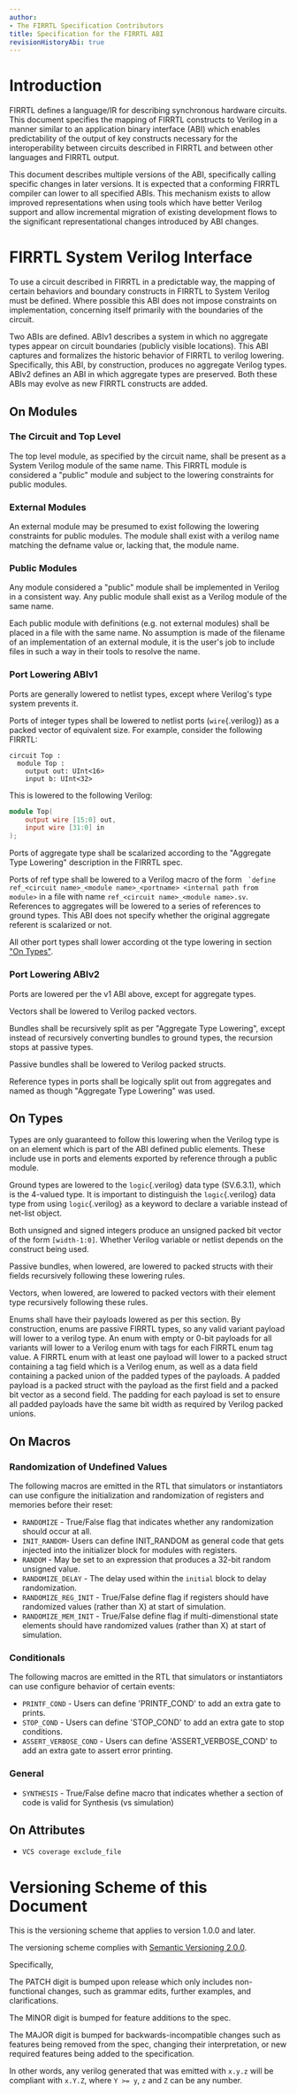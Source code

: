 ```yaml
---
author:
- The FIRRTL Specification Contributors
title: Specification for the FIRRTL ABI
revisionHistoryAbi: true
---
```


# Introduction

FIRRTL defines a language/IR for describing synchronous hardware circuits.  This
document specifies the mapping of FIRRTL constructs to Verilog in a manner
similar to an application binary interface (ABI) which enables predictability of
the output of key constructs necessary for the interoperability between circuits
described in FIRRTL and between other languages and FIRRTL output.

This document describes multiple versions of the ABI, specifically calling
specific changes in later versions.  It is expected that a conforming FIRRTL
compiler can lower to all specified ABIs.  This mechanism exists to allow
improved representations when using tools which have better Verilog support and
allow incremental migration of existing development flows to the significant
representational changes introduced by ABI changes.

# FIRRTL System Verilog Interface

To use a circuit described in FIRRTL in a predictable way, the mapping of certain
behaviors and boundary constructs in FIRRTL to System Verilog must be defined.
Where possible this ABI does not impose constraints on implementation,
concerning itself primarily with the boundaries of the circuit.

Two ABIs are defined.  ABIv1 describes a system in which no aggregate types
appear on circuit boundaries (publicly visible locations).  This ABI captures
and formalizes the historic behavior of FIRRTL to verilog lowering.
Specifically, this ABI, by construction, produces no aggregate Verilog types.
ABIv2 defines an ABI in which aggregate types are preserved.  Both these ABIs
may evolve as new FIRRTL constructs are added.

## On Modules

### The Circuit and Top Level

The top level module, as specified by the circuit name, shall be present as a
System Verilog module of the same name.  This FIRRTL module is considered a
"public" module and subject to the lowering constraints for public modules.

### External Modules

An external module may be presumed to exist following the lowering constraints
for public modules.  The module shall exist with a verilog name matching the
defname value or, lacking that, the module name.

###  Public Modules

Any module considered a "public" module shall be implemented in Verilog in a
consistent way.  Any public module shall exist as a Verilog module of the same
name.

Each public module with definitions (e.g. not external modules) shall be placed
in a file with the same name.  No assumption is made of the filename of an
implementation of an external module, it is the user's job to include files in
such a way in their tools to resolve the name.

### Port Lowering ABIv1

Ports are generally lowered to netlist types, except where Verilog's type system
prevents it.

Ports of integer types shall be lowered to netlist ports (`wire`{.verilog}) as a
packed vector of equivalent size.  For example, consider the following FIRRTL:

```FIRRTL
circuit Top :
  module Top :
    output out: UInt<16>
    input b: UInt<32>
```

This is lowered to the following Verilog:

```verilog
module Top(
    output wire [15:0] out,
    input wire [31:0] in
);
```

Ports of aggregate type shall be scalarized according to the "Aggregate Type
Lowering" description in the FIRRTL spec.

Ports of ref type shall be lowered to a Verilog macro of the form `` `define
ref_<circuit name>_<module name>_<portname> <internal path from module>`` in a
file with name `ref_<circuit name>_<module name>.sv`.  References to aggregates
will be lowered to a series of references to ground types.  This ABI does not
specify whether the original aggregate referent is scalarized or not.

All other port types shall lower according ot the type lowering in
section ["On Types"](#On-Types).

### Port Lowering ABIv2

Ports are lowered per the v1 ABI above, except for aggregate types.

Vectors shall be lowered to Verilog packed vectors.

Bundles shall be recursively split as per "Aggregate Type Lowering", except
instead of recursively converting bundles to ground types, the recursion stops
at passive types.

Passive bundles shall be lowered to Verilog packed structs.

Reference types in ports shall be logically split out from aggregates and named
as though "Aggregate Type Lowering" was used.

## On Types

Types are only guaranteed to follow this lowering when the Verilog type is on an
element which is part of the ABI defined public elements.  These include
use in ports and elements exported by reference through a public module.

Ground types are lowered to the `logic`{.verilog} data type (SV.6.3.1), which is
the 4-valued type.  It is important to distinguish the `logic`{.verilog} data
type from using `logic`{.verilog} as a keyword to declare a variable instead of
net-list object.

Both unsigned and signed integers produce an unsigned packed bit vector of the
form `[width-1:0]`.  Whether Verilog variable or netlist depends on the
construct being used.

Passive bundles, when lowered, are lowered to packed structs with their fields
recursively following these lowering rules.

Vectors, when lowered, are lowered to packed vectors with their element type
recursively following these rules.

Enums shall have their payloads lowered as per this section.  By construction,
enums are passive FIRRTL types, so any valid variant payload will lower to a
verilog type.  An enum with empty or 0-bit payloads for all variants will lower
to a Verilog enum with tags for each FIRRTL enum tag value.  A FIRRTL enum with
at least one payload will lower to a packed struct containing a tag field which
is a Verilog enum, as well as a data field containing a packed union of the
padded types of the payloads.  A padded payload is a packed struct with the
payload as the first field and a packed bit vector as a second field.  The
padding for each payload is set to ensure all padded payloads have the same bit
width as required by Verilog packed unions.

## On Macros

### Randomization of Undefined Values

The following macros are emitted in the RTL that simulators or instantiators
can use configure the initialization and randomization
of registers and memories before their reset:

* `RANDOMIZE` - True/False flag that indicates whether any randomization should occur at all.
* `INIT_RANDOM`- Users can define INIT_RANDOM as general code that gets injected into the initializer block for modules with registers.
* `RANDOM` - May be set to an expression that produces a 32-bit random unsigned value.
* `RANDOMIZE_DELAY` - The delay used within the `initial` block to delay randomization.
* `RANDOMIZE_REG_INIT` - True/False define flag if registers should have randomized values (rather than X) at start of simulation.
* `RANDOMIZE_MEM_INIT` - True/False define flag if multi-dimenstional state elements should have randomized values (rather than X) at start of simulation.

### Conditionals

The following macros are emitted in the RTL that simulators or instantiators
can use configure behavior of certain events:

* `PRINTF_COND` - Users can define 'PRINTF_COND' to add an extra gate to prints.
* `STOP_COND` - Users can define 'STOP_COND' to add an extra gate to stop conditions.
* `ASSERT_VERBOSE_COND` - Users can define 'ASSERT_VERBOSE_COND' to add an extra gate to assert error printing.

### General

* `SYNTHESIS` - True/False define macro that indicates whether a section of code is valid for Synthesis (vs simulation)

## On Attributes

* `VCS coverage exclude_file`

# Versioning Scheme of this Document

This is the versioning scheme that applies to version 1.0.0 and later.

The versioning scheme complies with
[Semantic Versioning 2.0.0](https://semver.org/#semantic-versioning-200).

Specifically,

The PATCH digit is bumped upon release which only includes non-functional changes,
such as grammar edits, further examples, and clarifications.

The MINOR digit is bumped for feature additions to the spec.

The MAJOR digit is bumped for backwards-incompatible changes such as features
being removed from the spec, changing their interpretation, or new required
features being added to the specification.

In other words, any verilog generated that was emitted with `x.y.z` will be
compliant with `x.Y.Z`, where `Y >= y`, `z` and `Z` can be any number.
